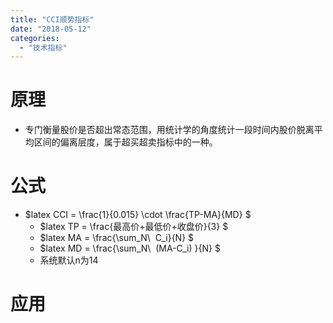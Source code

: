 ```yaml
---
title: "CCI顺势指标"
date: "2018-05-12"
categories: 
  - "技术指标"
---
```


# 原理

- 专门衡量股价是否超出常态范围，用统计学的角度统计一段时间内股价脱离平均区间的偏离层度，属于超买超卖指标中的一种。

# 公式

- $latex CCI = \\frac{1}{0.015} \\cdot \\frac{TP-MA}{MD} $
    - $latex TP = \\frac{最高价+最低价+收盘价}{3} $
    - $latex MA = \\frac{\\sum\_N\\  C\_i}{N} $
    - $latex MD = \\frac{\\sum\_N\\  (MA-C\_i) }{N} $
    - 系统默认n为14

# 应用
